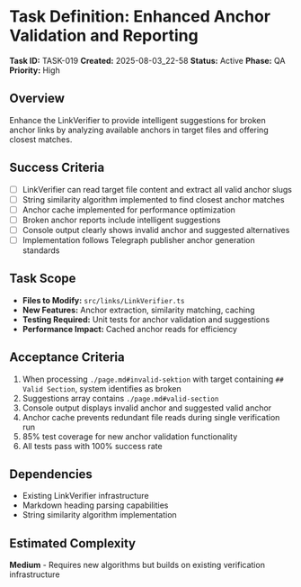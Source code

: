 # Task Definition: Enhanced Anchor Validation and Reporting

**Task ID:** TASK-019
**Created:** 2025-08-03_22-58
**Status:** Active
**Phase:** QA
**Priority:** High

## Overview
Enhance the LinkVerifier to provide intelligent suggestions for broken anchor links by analyzing available anchors in target files and offering closest matches.

## Success Criteria
- [ ] LinkVerifier can read target file content and extract all valid anchor slugs
- [ ] String similarity algorithm implemented to find closest anchor matches
- [ ] Anchor cache implemented for performance optimization
- [ ] Broken anchor reports include intelligent suggestions
- [ ] Console output clearly shows invalid anchor and suggested alternatives
- [ ] Implementation follows Telegraph publisher anchor generation standards

## Task Scope
- **Files to Modify:** `src/links/LinkVerifier.ts`
- **New Features:** Anchor extraction, similarity matching, caching
- **Testing Required:** Unit tests for anchor validation and suggestions
- **Performance Impact:** Cached anchor reads for efficiency

## Acceptance Criteria
1. When processing `./page.md#invalid-sektion` with target containing `## Valid Section`, system identifies as broken
2. Suggestions array contains `./page.md#valid-section`
3. Console output displays invalid anchor and suggested valid anchor
4. Anchor cache prevents redundant file reads during single verification run
5. 85% test coverage for new anchor validation functionality
6. All tests pass with 100% success rate

## Dependencies
- Existing LinkVerifier infrastructure
- Markdown heading parsing capabilities
- String similarity algorithm implementation

## Estimated Complexity
**Medium** - Requires new algorithms but builds on existing verification infrastructure
